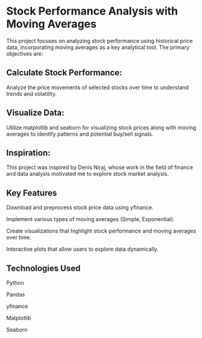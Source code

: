 # Stock Performance Analysis with Moving Averages
This project focuses on analyzing stock performance using historical price data, incorporating moving averages as a key analytical tool. The primary objectives are:

## Calculate Stock Performance: 
Analyze the price movements of selected stocks over time to understand trends and volatility.
## Visualize Data: 
Utilize matplotlib and seaborn for visualizing stock prices along with moving averages to identify patterns and potential buy/sell signals.
## Inspiration: 
This project was inspired by Denis Niraj, whose work in the field of finance and data analysis motivated me to explore stock market analysis.
## Key Features
Download and preprocess stock price data using yfinance.

Implement various types of moving averages (Simple, Exponential).

Create visualizations that highlight stock performance and moving averages over time.

Interactive plots that allow users to explore data dynamically.
## Technologies Used
Python

Pandas

yfinance

Matplotlib

Seaborn
